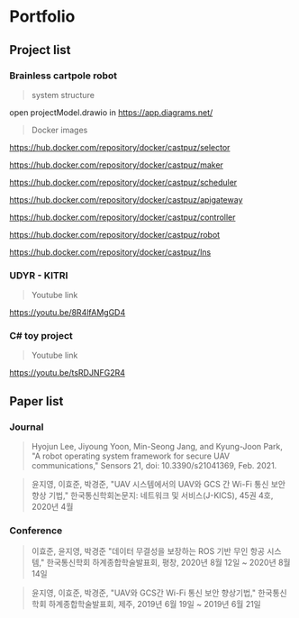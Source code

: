 # Portfolio

## Project list

### Brainless cartpole robot

> system structure

open projectModel.drawio in https://app.diagrams.net/

> Docker images

https://hub.docker.com/repository/docker/castpuz/selector

https://hub.docker.com/repository/docker/castpuz/maker

https://hub.docker.com/repository/docker/castpuz/scheduler

https://hub.docker.com/repository/docker/castpuz/apigateway

https://hub.docker.com/repository/docker/castpuz/controller

https://hub.docker.com/repository/docker/castpuz/robot

https://hub.docker.com/repository/docker/castpuz/lns


### UDYR - KITRI
> Youtube link

https://youtu.be/8R4lfAMgGD4

### C# toy project
> Youtube link

https://youtu.be/tsRDJNFG2R4



## Paper list

### Journal

> Hyojun Lee, Jiyoung Yoon, Min-Seong Jang, and Kyung-Joon Park, "A robot operating system framework for secure UAV communications," Sensors 21, doi: 10.3390/s21041369, Feb. 2021.

> 윤지영, 이효준, 박경준, "UAV 시스템에서의 UAV와 GCS 간 Wi-Fi 통신 보안 향상 기법," 한국통신학회논문지: 네트워크 및 서비스(J-KICS), 45권 4호, 2020년 4월

### Conference

> 이효준, 윤지영, 박경준 "데이터 무결성을 보장하는 ROS 기반 무인 항공 시스템," 한국통신학회 하계종합학술발표회, 평창, 2020년 8월 12일 ~ 2020년 8월 14일

> 윤지영, 이효준, 박경준, "UAV와 GCS간 Wi-Fi 통신 보안 향상기법," 한국통신학회 하계종합학술발표회, 제주, 2019년 6월 19일 ~ 2019년 6월 21일
